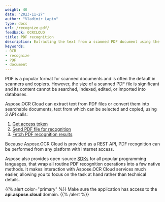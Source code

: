 ```yaml
---
weight: 40
date: "2023-11-27"
author: "Vladimir Lapin"
type: docs
url: /recognize-pdf/
feedback: OCRCLOUD
title: PDF recognition
description: Extracting the text from a scanned PDF document using the Aspose.OCR Cloud API.
keywords:
- OCR
- recognize
- PDF
- document
---
```


PDF is a popular format for scanned documents and is often the default in scanners and copiers. However, the size of a scanned PDF file is significant and its content cannot be searched, indexed, edited, or imported into databases.

Aspose.OCR Cloud can extract text from PDF files or convert them into searchable documents, text from which can be selected and copied, using 3 API calls:

1. [Get access token](/ocr/authorization/)
2. [Send PDF file for recognition](/ocr/send-pdf-for-recognition/)
3. [Fetch PDF recognition results](/ocr/fetch-PDF-recognition-result/)

Because Aspose.OCR Cloud is provided as a REST API, PDF recognition can be performed from any platform with Internet access.

Aspose also provides open-source [SDKs](/ocr/pdf-recognition-sdk/) for all popular programming languages, that wrap all routine PDF recognition operations into a few native methods. It makes interaction with Aspose.OCR Cloud services much easier, allowing you to focus on the task at hand rather than technical details.

{{% alert color="primary" %}}
Make sure the application has access to the **api.aspose.cloud** domain.
{{% /alert %}}
